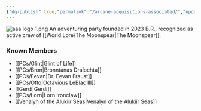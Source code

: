 ```yaml
---
{"dg-publish":true,"permalink":"/arcane-acquisitions-associated/","updated":"2024-12-23T13:21:03.974-05:00"}
---
```


![aaa logo 1.png](/img/user/Images/aaa%20logo%201.png)
An adventuring party founded in 2023 B.R., recognized as active crew of [[World Lore/The Moonspear\|The Moonspear]]. 

### Known Members
- [[PCs/Glint\|Glint of Life]]
- [[PCs/Bron\|Bronntanas Draíochta]]
- [[PCs/Eevan\|Dr. Eevan Fraust]]
- [[PCs/Otto\|Octavious LeBlac III]]
- [[Gerdi\|Gerdi]] 
- [[PCs/Lorn\|Lorn Ironclaw]]
- [[Venalyn of the Alukiir Seas\|Venalyn of the Alukiir Seas]]
